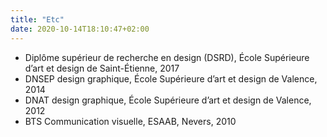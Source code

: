 ```yaml
---
title: "Etc"
date: 2020-10-14T18:10:47+02:00
---
```


- Diplôme supérieur de recherche en design (DSRD),
École Supérieure d’art et design de Saint-Étienne, 2017
- DNSEP design graphique, École Supérieure d’art et design
de Valence, 2014
- DNAT design graphique, École Supérieure d’art et design
de Valence, 2012
- BTS Communication visuelle, ESAAB, Nevers, 2010